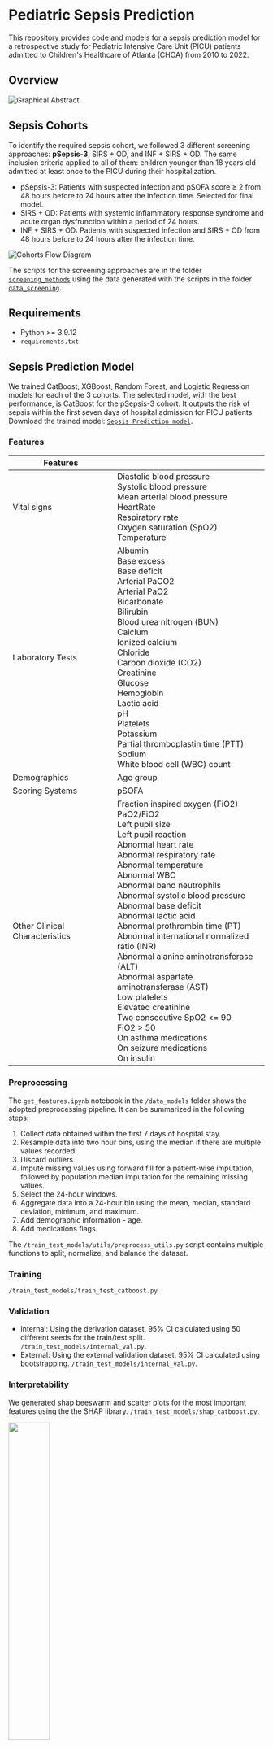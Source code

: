 # Pediatric Sepsis Prediction

This repository provides code and models for a sepsis prediction model for a retrospective study for Pediatric Intensive Care Unit (PICU) patients admitted to Children's Healthcare of Atlanta (CHOA) from 2010 to 2022.

## Overview

![Graphical Abstract](./files/graphical_abstract.png)

## Sepsis Cohorts

To identify the required sepsis cohort, we followed 3 different screening approaches: **pSepsis-3**, SIRS + OD, and INF + SIRS + OD. The same inclusion criteria applied to all of them: children younger than 18 years old admitted at least once to the PICU during their hospitalization.

- pSepsis-3: Patients with suspected infection and pSOFA score $\ge$ 2 from 48 hours before to 24 hours after the infection time. Selected for final model.
- SIRS + OD: Patients with systemic inflammatory response syndrome and acute organ dysfrunction within a period of 24 hours.
- INF + SIRS + OD: Patients with suspected infection and SIRS + OD from 48 hours before to 24 hours after the infection time.

![Cohorts Flow Diagram](./files/flow_diagram.png)

The scripts for the screening approaches are in the folder [`screening_methods`](./screening_methods/) using the data generated with the scripts in the folder [`data_screening`](./data_screening/).

## Requirements

- Python >= 3.9.12
- `requirements.txt`

## Sepsis Prediction Model

We trained CatBoost, XGBoost, Random Forest, and Logistic Regression models for each of the 3 cohorts. The selected model, with the best performance, is CatBoost for the pSepsis-3 cohort. It outputs the risk of sepsis within the first seven days of hospital admission for PICU patients. Download the trained model: [`Sepsis Prediction model`](./models/sepsis_catboost.cbm).

### Features

<div align="center">

| Features |         |
|----------|---------|
| Vital signs     | Diastolic blood pressure<br>Systolic blood pressure<br>Mean arterial blood pressure<br>HeartRate<br>Respiratory rate <br>Oxygen saturation (SpO2)<br>Temperature |
| Laboratory Tests| Albumin<br>Base excess<br>Base deficit<br>Arterial PaCO2<br>Arterial PaO2<br>Bicarbonate<br>Bilirubin<br>Blood urea nitrogen (BUN)<br>Calcium<br>Ionized calcium<br>Chloride<br>Carbon dioxide (CO2)<br>Creatinine<br>Glucose<br>Hemoglobin<br>Lactic acid<br>pH<br>Platelets<br>Potassium<br>Partial thromboplastin time (PTT)<br>Sodium<br>White blood cell (WBC) count |
| Demographics                   | Age group                                     |
| Scoring Systems                | pSOFA                                         |
| Other Clinical Characteristics | Fraction inspired oxygen (FiO2)<br>PaO2/FiO2<br>Left pupil size<br>Left pupil reaction<br>Abnormal heart rate<br>Abnormal respiratory rate<br>Abnormal temperature<br>Abnormal WBC<br>Abnormal band neutrophils<br>Abnormal systolic blood pressure<br>Abnormal base deficit<br>Abnormal lactic acid<br>Abnormal prothrombin time (PT)<br>Abnormal international normalized ratio (INR)<br>Abnormal alanine aminotransferase (ALT)<br>Abnormal aspartate aminotransferase (AST)<br>Low platelets<br>Elevated creatinine<br>Two consecutive SpO2 <= 90<br>FiO2 > 50<br>On asthma medications<br>On seizure medications<br>On insulin |

</div>

### Preprocessing

The `get_features.ipynb` notebook in the `/data_models` folder shows the adopted preprocessing pipeline. It can be summarized in the following steps:

1. Collect data obtained within the first 7 days of hospital stay.
2. Resample data into two hour bins, using the median if there are multiple values recorded.
3. Discard outliers.
4. Impute missing values using forward fill for a patient-wise imputation, followed by population median imputation for the remaining missing values.
5. Select the 24-hour windows.
6. Aggregate data into a 24-hour bin using the mean, median, standard deviation, minimum, and maximum.
7. Add demographic information - age.
8. Add medications flags.

The `/train_test_models/utils/preprocess_utils.py` script contains multiple functions to split, normalize, and balance the dataset.

### Training

`/train_test_models/train_test_catboost.py`

### Validation

- Internal: Using the derivation dataset. 95% CI calculated using 50 different seeds for the train/test split. `/train_test_models/internal_val.py`.
- External: Using the external validation dataset. 95% CI calculated using bootstrapping. `/train_test_models/internal_val.py`.

### Interpretability

We generated shap beeswarm and scatter plots for the most important features using the the SHAP library. `/train_test_models/shap_catboost.py`.

<p float="left">
  <img src="./files/shap_external.png" width="40%" />
  <img src="./files/shap_external_scatter.png" width="60%" /> 
</p>